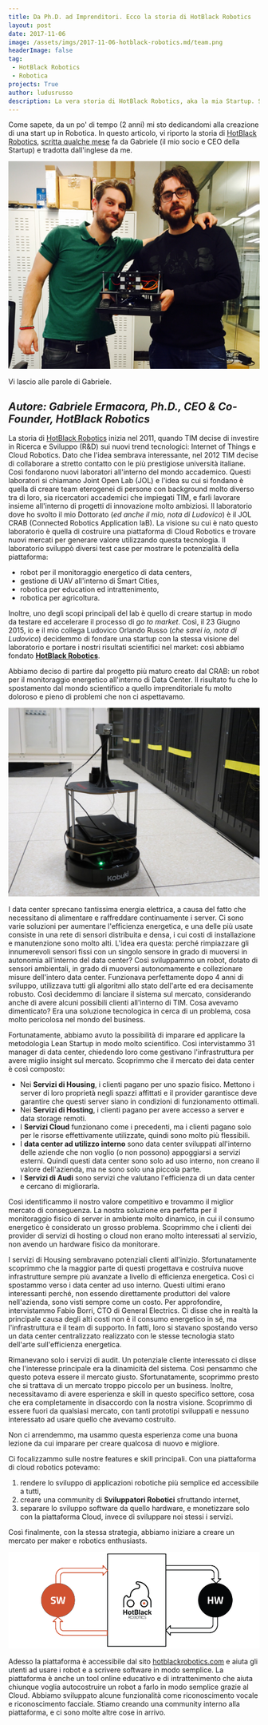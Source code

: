 ```yaml
---
title: Da Ph.D. ad Imprenditori. Ecco la storia di HotBlack Robotics
layout: post
date: 2017-11-06
image: /assets/imgs/2017-11-06-hotblack-robotics.md/team.png
headerImage: false
tag:
 - HotBlack Robotics
 - Robotica
projects: True
author: ludusrusso
description: La vera storia di HotBlack Robotics, aka la mia Startup. Scritta dal mio socio Gabriele Ermacora
---
```


Come sapete, da un po' di tempo (2 anni) mi sto dedicandomi alla creazione di una
start up in Robotica. In questo articolo, vi riporto la storia di [HotBlack Robotics](http://www.hotblackrobotics.com/),
[scritta qualche mese](http://mars42.org/blog/2017/1/4/hotblack-robotics-story) fa da Gabriele (il mio socio e CEO della Startup) e tradotta
dall'inglese da me.

![Team HotBlack Robotics](/assets/imgs/2017-11-06-hotblack-robotics.md/team.png)

Vi lascio alle parole di Gabriele.

## *Autore: Gabriele Ermacora, Ph.D., CEO & Co-Founder, HotBlack Robotics*

La storia di [HotBlack Robotics](http://www.hotblackrobotics.com/) inizia nel 2011, quando TIM decise di investire in Ricerca e Sviluppo (R&D) sui nuovi trend tecnologici: Internet of Things e Cloud Robotics.
Dato che l'idea sembrava interessante, nel 2012 TIM decise di collaborare a stretto contatto con le più prestigiose università italiane. Così fondarono nuovi laboratori all'interno del mondo accademico. Questi laboratori si chiamano Joint Open Lab (JOL) e l'idea su cui si fondano è quella di creare team eterogenei di persone con background molto diverso tra di loro, sia ricercatori accademici che impiegati TIM, e farli lavorare insieme all'interno di progetti di innovazione molto ambiziosi.
Il laboratorio dove ho svolto il mio Dottorato (*ed anche il mio, nota di Ludovico*) è il JOL CRAB (Connected Robotics Application laB). La visione su cui è nato questo laboratorio è quella di costruire una piattaforma di Cloud Robotics e trovare nuovi mercati per generare valore utilizzando questa tecnologia. Il laboratorio sviluppò diversi test case per mostrare le potenzialità della piattaforma:

 - robot per il monitoraggio energetico di data centers,
 - gestione di UAV all'interno di Smart Cities,
 - robotica per education ed intrattenimento,
 - robotica per agricoltura.

Inoltre, uno degli scopi principali del lab è quello di creare startup in modo da testare ed accelerare il processo di *go to market*. Così, il 23 Giugno 2015, io e il mio collega Ludovico Orlando Russo (*che sarei io, nota di Ludovico*) decidemmo di fondare una startup con la stessa visione del laboratorio e portare i nostri risultati scientifici nel market: così abbiamo fondato [**HotBlack Robotics**](http://www.hotblackrobotics.com/).

Abbiamo deciso di partire dal progetto più maturo creato dal CRAB: un robot per il monitoraggio energetico all'interno di Data Center. Il risultato fu che lo spostamento dal mondo scientifico a quello imprenditoriale fu molto doloroso e pieno di problemi che non ci aspettavamo.

![Robot per il monitoraggio termico nel data center](/assets/imgs/2017-11-06-hotblack-robotics.md/robot.png)

I data center sprecano tantissima energia elettrica, a causa del fatto che necessitano di alimentare e raffreddare continuamente i server. Ci sono varie soluzioni per aumentare l'efficienza energetica, e una delle più usate consiste in una rete di sensori distribuita e densa, i cui costi di installazione e manutenzione sono molto alti. L'idea era questa: perché rimpiazzare gli innumerevoli sensori fissi con un singolo sensore in grado di muoversi in autonomia all'interno del data center? Così sviluppammo un robot, dotato di sensori ambientali, in grado di muoversi autonomamente e collezionare misure dell'intero data center. Funzionava perfettamente dopo 4 anni di sviluppo, utilizzava tutti gli algoritmi allo stato dell'arte ed era decisamente robusto.
Così decidemmo di lanciare il sistema sul mercato, considerando anche di avere alcuni possibili clienti all'interno di TIM. Cosa avevamo dimenticato? Era una soluzione tecnologica in cerca di un problema, cosa molto pericolosa nel mondo del business.

Fortunatamente, abbiamo avuto la possibilità di imparare ed applicare la metodologia Lean Startup in modo molto scientifico. Così intervistammo 31 manager di data center, chiedendo loro come gestivano l'infrastruttura per avere miglio insight sul mercato. Scoprimmo che il mercato dei data center è così composto:

 - Nei **Servizi di Housing**, i clienti pagano per uno spazio fisico. Mettono i server di loro proprietà negli spazzi affittati e il provider garantisce deve garantire che questi server siano in condizioni di funzionamento ottimali.
 - Nei **Servizi di Hosting**, i clienti pagano per avere accesso a server e data storage remoti.
 - I **Servizi Cloud** funzionano come i precedenti, ma i clienti pagano solo per le risorse effettivamente utilizzate, quindi sono molto più flessibili.
 - I **data center ad utilizzo interno** sono data center sviluppati all'interno delle aziende che non voglio (o non possono) appoggiarsi a servizi esterni. Quindi questi data center sono solo ad uso interno, non creano il valore dell'azienda, ma ne sono solo una piccola parte.
 - I **Servizi di Audi** sono servizi che valutano l'efficienza di un data center e cercano di migliorarla.

Così identificammo il nostro valore competitivo e trovammo il miglior mercato di conseguenza. La nostra soluzione era perfetta per il monitoraggio fisico di server in ambiente molto dinamico, in cui il consumo energetico è considerato un grosso problema. Scoprimmo che i clienti dei provider di servizi di hosting o cloud non erano molto interessati al servizio, non avendo un hardware fisico da monitorare.

I servizi di Housing sembravano potenziali clienti all'inizio. Sfortunatamente scoprimmo che la maggior parte di questi progettava e costruiva nuove infrastrutture sempre più avanzate a livello di efficienza energetica. Così ci spostammo verso i data center ad uso interno. Questi ultimi erano interessanti perché, non essendo direttamente produttori del valore nell'azienda, sono visti sempre come un costo. Per approfondire, intervistammo Fabio Borri, CTO di General Electrics. Ci disse che in realtà la principale causa degli alti costi non è il consumo energetico in sé, ma l'infrastruttura e il team di supporto. In fatti, loro si stavano spostando verso un data center centralizzato realizzato con le stesse tecnologia stato dell'arte sull'efficienza energetica.

Rimanevano solo i servizi di audit. Un potenziale cliente interessato ci disse che l'interesse principale era la dinamicità del sistema. Così pensammo che questo poteva essere il mercato giusto. Sfortunatamente, scoprimmo presto che si trattava di un mercato troppo piccolo per un business. Inoltre, necessitavamo di avere esperienza e skill in questo specifico settore, cosa che era completamente in disaccordo con la nostra visione. Scoprimmo di essere fuori da qualsiasi mercato, con tanti prototipi sviluppati e nessuno interessato ad usare quello che avevamo costruito.

Non ci arrendemmo, ma usammo questa esperienza come una buona lezione da cui imparare per creare qualcosa di nuovo e migliore.

Ci focalizzammo sulle nostre features e skill principali. Con una piattaforma di cloud robotics potevamo:

 1. rendere lo sviluppo di applicazioni robotiche più semplice ed accessibile a tutti,
 2. creare una community di **Sviluppatori Robotici** sfruttando internet,
 3. separare lo sviluppo software da quello hardware, e monetizzare solo con la piattaforma Cloud, invece di sviluppare noi stessi i servizi.

Così finalmente, con la stessa strategia, abbiamo iniziare a creare un mercato per maker e robotics enthusiasts.


![Schema di funzionamento della piattaforma di HotBlack Robotics](/assets/imgs/2017-11-06-hotblack-robotics.md/api.png)

Adesso la piattaforma è accessibile dal sito [hotblackrobotics.com](http://hotblackrobotics.com) e aiuta gli utenti ad usare i robot e a scrivere software in modo semplice. La piattaforma è anche un tool online educativo e di intrattenimento che aiuta chiunque voglia autocostruire un robot a farlo in modo semplice grazie al Cloud. Abbiamo sviluppato alcune funzionalità come riconoscimento vocale e riconoscimento facciale. Stiamo creando una community interno alla piattaforma, e ci sono molte altre cose in arrivo.
